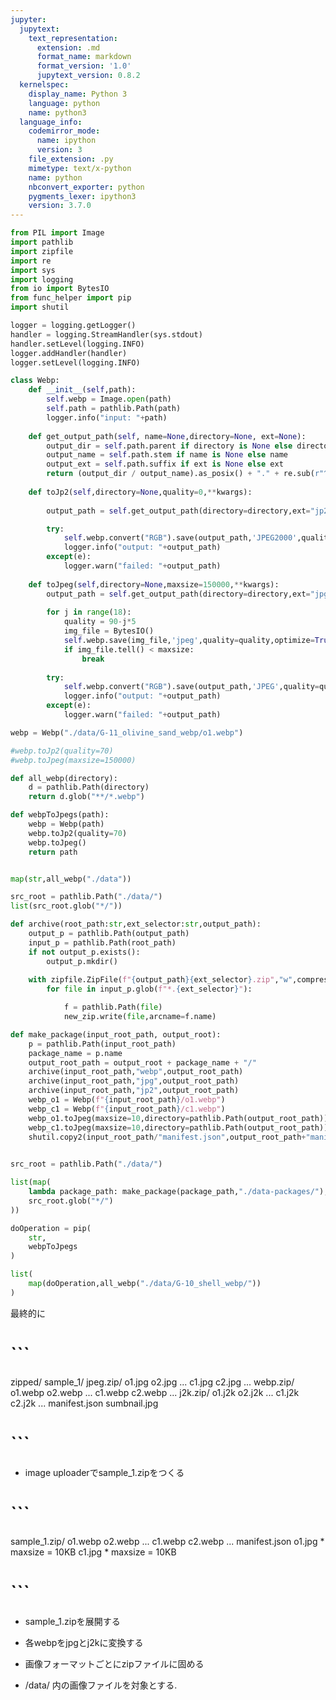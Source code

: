 ```yaml
---
jupyter:
  jupytext:
    text_representation:
      extension: .md
      format_name: markdown
      format_version: '1.0'
      jupytext_version: 0.8.2
  kernelspec:
    display_name: Python 3
    language: python
    name: python3
  language_info:
    codemirror_mode:
      name: ipython
      version: 3
    file_extension: .py
    mimetype: text/x-python
    name: python
    nbconvert_exporter: python
    pygments_lexer: ipython3
    version: 3.7.0
---
```


```python
from PIL import Image
import pathlib
import zipfile
import re
import sys
import logging
from io import BytesIO
from func_helper import pip
import shutil
```

```python
logger = logging.getLogger()
handler = logging.StreamHandler(sys.stdout)
handler.setLevel(logging.INFO)
logger.addHandler(handler)
logger.setLevel(logging.INFO)
```

```python
class Webp:
    def __init__(self,path):
        self.webp = Image.open(path)
        self.path = pathlib.Path(path)
        logger.info("input: "+path)
    
    def get_output_path(self, name=None,directory=None, ext=None):
        output_dir = self.path.parent if directory is None else directory
        output_name = self.path.stem if name is None else name
        output_ext = self.path.suffix if ext is None else ext
        return (output_dir / output_name).as_posix() + "." + re.sub(r"^\.","",output_ext)
    
    def toJp2(self,directory=None,quality=0,**kwargs):
        
        output_path = self.get_output_path(directory=directory,ext="jp2")

        try:
            self.webp.convert("RGB").save(output_path,'JPEG2000',quality_mode='rate', quality_layers=[100-quality])
            logger.info("output: "+output_path)
        except(e):
            logger.warn("failed: "+output_path)
            
    def toJpeg(self,directory=None,maxsize=150000,**kwargs):
        output_path = self.get_output_path(directory=directory,ext="jpg")
        
        for j in range(18):
            quality = 90-j*5
            img_file = BytesIO()
            self.webp.save(img_file,'jpeg',quality=quality,optimize=True)
            if img_file.tell() < maxsize:
                break
                
        try:
            self.webp.convert("RGB").save(output_path,'JPEG',quality=quality,**kwargs)
            logger.info("output: "+output_path)
        except(e):
            logger.warn("failed: "+output_path)
```

```python
webp = Webp("./data/G-11_olivine_sand_webp/o1.webp")

#webp.toJp2(quality=70)
#webp.toJpeg(maxsize=150000)
```

```python
def all_webp(directory):
    d = pathlib.Path(directory)
    return d.glob("**/*.webp")

def webpToJpegs(path):
    webp = Webp(path)
    webp.toJp2(quality=70)
    webp.toJpeg()
    return path


map(str,all_webp("./data"))
```

```python
src_root = pathlib.Path("./data/")
list(src_root.glob("*/"))
```

```python
def archive(root_path:str,ext_selector:str,output_path):
    output_p = pathlib.Path(output_path)
    input_p = pathlib.Path(root_path)
    if not output_p.exists():
        output_p.mkdir()
        
    with zipfile.ZipFile(f"{output_path}{ext_selector}.zip","w",compression=zipfile.ZIP_STORED) as new_zip:
        for file in input_p.glob(f"*.{ext_selector}"):

            f = pathlib.Path(file)
            new_zip.write(file,arcname=f.name)

def make_package(input_root_path, output_root):
    p = pathlib.Path(input_root_path)
    package_name = p.name
    output_root_path = output_root + package_name + "/"
    archive(input_root_path,"webp",output_root_path)
    archive(input_root_path,"jpg",output_root_path)
    archive(input_root_path,"jp2",output_root_path)
    webp_o1 = Webp(f"{input_root_path}/o1.webp")
    webp_c1 = Webp(f"{input_root_path}/c1.webp")
    webp_o1.toJpeg(maxsize=10,directory=pathlib.Path(output_root_path))
    webp_c1.toJpeg(maxsize=10,directory=pathlib.Path(output_root_path))
    shutil.copy2(input_root_path/"manifest.json",output_root_path+"manifest.json")

    
src_root = pathlib.Path("./data/")

list(map(
    lambda package_path: make_package(package_path,"./data-packages/"),
    src_root.glob("*/")
))
```

```python
doOperation = pip(
    str,
    webpToJpegs
)

list(
    map(doOperation,all_webp("./data/G-10_shell_webp/"))
)
```

最終的に

# ```
zipped/
    sample_1/
        jpeg.zip/
            o1.jpg
            o2.jpg
            ...
            c1.jpg
            c2.jpg
            ...
        webp.zip/
            o1.webp
            o2.webp
            ...
            c1.webp
            c2.webp
            ...
        j2k.zip/
            o1.j2k
            o2.j2k
            ...
            c1.j2k
            c2.j2k
            ...
        manifest.json
        sumbnail.jpg
# ```

* image uploaderでsample_1.zipをつくる

# ```
sample_1.zip/
    o1.webp
    o2.webp
    ...
    c1.webp
    c2.webp
    ...
    manifest.json
    o1.jpg  * maxsize = 10KB
    c1.jpg  * maxsize = 10KB
# ```

* sample_1.zipを展開する
* 各webpをjpgとj2kに変換する
* 画像フォーマットごとにzipファイルに固める

* /data/ 内の画像ファイルを対象とする.

